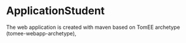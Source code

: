 # ApplicationStudent


The web application is created with maven based on TomEE archetype (tomee-webapp-archetype), 
